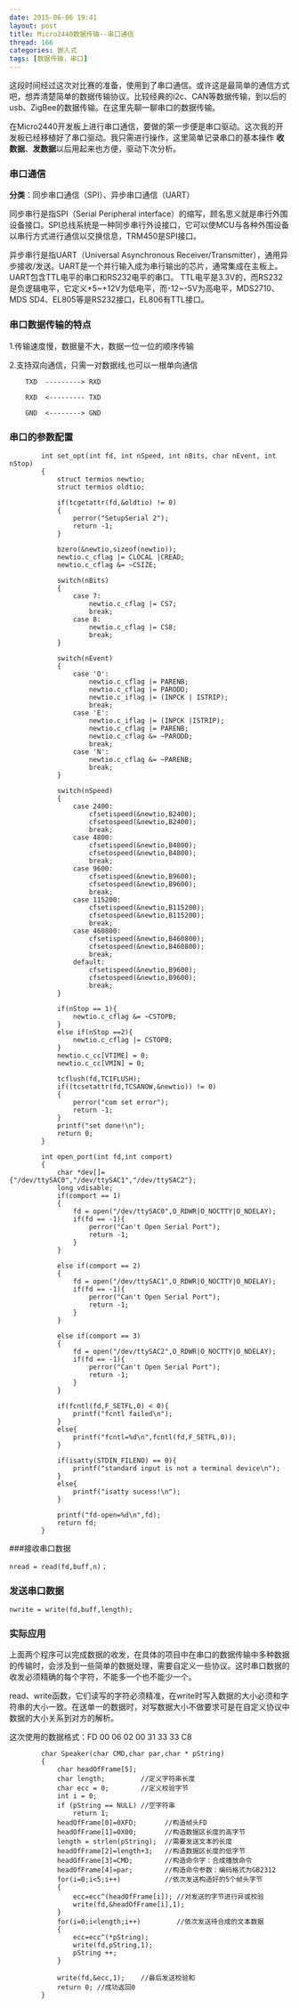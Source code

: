 ```yaml
---
date: 2015-06-06 19:41
layout: post
title: Micro2440数据传输--串口通信
thread: 166
categories: 嵌入式
tags: [数据传输，串口]
---
```


这段时间经过这次对比赛的准备，使用到了串口通信。或许这是最简单的通信方式吧，想弄清楚简单的数据传输协议。比较经典的i2c、CAN等数据传输，到以后的usb、ZigBee的数据传输。在这里先聊一聊串口的数据传输。

在Micro2440开发板上进行串口通信，要做的第一步便是串口驱动。这次我的开发板已经移植好了串口驱动。我只需进行操作，这里简单记录串口的基本操作 **收数据**、**发数据**以后用起来也方便，驱动下次分析。
<!---more--->
### 串口通信
**分类**：同步串口通信（SPI）、异步串口通信（UART）

同步串行是指SPI（Serial Peripheral interface）的缩写，顾名思义就是串行外围设备接口。SPI总线系统是一种同步串行外设接口，它可以使MCU与各种外围设备以串行方式进行通信以交换信息，TRM450是SPI接口。

异步串行是指UART（Universal Asynchronous Receiver/Transmitter），通用异步接收/发送。UART是一个并行输入成为串行输出的芯片，通常集成在主板上。UART包含TTL电平的串口和RS232电平的串口。 TTL电平是3.3V的，而RS232是负逻辑电平，它定义+5~+12V为低电平，而-12~-5V为高电平，MDS2710、MDS SD4、EL805等是RS232接口，EL806有TTL接口。

### 串口数据传输的特点
1.传输速度慢，数据量不大，数据一位一位的顺序传输

2.支持双向通信，只需一对数据线,也可以一根单向通信

        TXD  ---------> RXD

        RXD  <--------- TXD

        GND  <--------> GND

### 串口的参数配置

```
        int set_opt(int fd, int nSpeed, int nBits, char nEvent, int nStop)  
        {  
            struct termios newtio;  
            struct termios oldtio;  

            if(tcgetattr(fd,&oldtio) != 0)  
            {  
                perror("SetupSerial 2");  
                return -1;  
            }  

            bzero(&newtio,sizeof(newtio));  
            newtio.c_cflag |= CLOCAL |CREAD;  
            newtio.c_cflag &= ~CSIZE;  

            switch(nBits)  
            {  
                case 7:  
                    newtio.c_cflag |= CS7;  
                    break;  
                case 8:  
                    newtio.c_cflag |= CS8;  
                    break;      
            }  

            switch(nEvent)  
            {  
                case 'O':  
                    newtio.c_cflag |= PARENB;  
                    newtio.c_cflag |= PARODD;  
                    newtio.c_iflag |= (INPCK | ISTRIP);  
                    break;  
                case 'E':  
                    newtio.c_iflag |= (INPCK |ISTRIP);  
                    newtio.c_cflag |= PARENB;  
                    newtio.c_cflag &= ~PARODD;  
                    break;  
                case 'N':  
                    newtio.c_cflag &= ~PARENB;  
                    break;  
            }  

            switch(nSpeed)  
            {  
                case 2400:  
                    cfsetispeed(&newtio,B2400);  
                    cfsetospeed(&newtio,B2400);  
                    break;  
                case 4800:  
                    cfsetispeed(&newtio,B4800);  
                    cfsetospeed(&newtio,B4800);  
                    break;  
                case 9600:  
                    cfsetispeed(&newtio,B9600);  
                    cfsetospeed(&newtio,B9600);  
                    break;  
                case 115200:  
                    cfsetispeed(&newtio,B115200);  
                    cfsetospeed(&newtio,B115200);  
                    break;  
                case 460800:  
                    cfsetispeed(&newtio,B460800);  
                    cfsetospeed(&newtio,B460800);  
                    break;            
                default:  
                    cfsetispeed(&newtio,B9600);  
                    cfsetospeed(&newtio,B9600);  
                    break;  
            }  

            if(nStop == 1){  
                newtio.c_cflag &= ~CSTOPB;  
            }  
            else if(nStop ==2){  
                newtio.c_cflag |= CSTOPB;  
            }  
            newtio.c_cc[VTIME] = 0;  
            newtio.c_cc[VMIN] = 0;  

            tcflush(fd,TCIFLUSH);  
            if((tcsetattr(fd,TCSANOW,&newtio)) != 0)  
            {  
                perror("com set error");  
                return -1;  
            }  
            printf("set done!\n");  
            return 0;  
        }  

        int open_port(int fd,int comport)  
        {  
            char *dev[]={"/dev/ttySAC0","/dev/ttySAC1","/dev/ttySAC2"};  
            long vdisable;  
            if(comport == 1)  
            {  
                fd = open("/dev/ttySAC0",O_RDWR|O_NOCTTY|O_NDELAY);  
                if(fd == -1){  
                    perror("Can't Open Serial Port");  
                    return -1;  
                }  
            }  

            else if(comport == 2)  
            {  
                fd = open("/dev/ttySAC1",O_RDWR|O_NOCTTY|O_NDELAY);  
                if(fd == -1){  
                    perror("Can't Open Serial Port");  
                    return -1;  
                }  
            }  

            else if(comport == 3)  
            {  
                fd = open("/dev/ttySAC2",O_RDWR|O_NOCTTY|O_NDELAY);  
                if(fd == -1){  
                    perror("Can't Open Serial Port");  
                    return -1;  
                }  
            }  

            if(fcntl(fd,F_SETFL,0) < 0){  
                printf("fcntl failed\n");  
            }  
            else{  
                printf("fcntl=%d\n",fcntl(fd,F_SETFL,0));  
            }  

            if(isatty(STDIN_FILENO) == 0){  
                printf("standard input is not a terminal device\n");  
            }  
            else{  
                printf("isatty sucess!\n");  
            }  

            printf("fd-open=%d\n",fd);  
            return fd;  
        }  
```

###接收串口数据

    nread = read(fd,buff,n)；

### 发送串口数据

    nwrite = write(fd,buff,length);  

### 实际应用
上面两个程序可以完成数据的收发，在具体的项目中在串口的数据传输中多种数据的传输时，会涉及到一些简单的数据处理，需要自定义一些协议。这时串口数据的收发必须精确的每个字符，不能多一个也不能少一个。

read、write函数，它们读写的字符必须精准，在write时写入数据的大小必须和字符串的大小一致。在送单一的数据时，对写数据大小不做要求可是在自定义协议中数据的大小关系到对方的解析。

这次使用的数据格式：FD 00 06 02 00 31 33 33 C8

```
        char Speaker(char CMD,char par,char * pString)
        {  
            char headOfFrame[5];  
            char length;         //定义字符串长度  
            char ecc = 0;        //定义校验字节  
            int i = 0;   
            if (pString == NULL) //空字符串   
                return 1;        
            headOfFrame[0]=0XFD;       //构造帧头FD  
            headOfFrame[1]=0X00;       //构造数据区长度的高字节
            length = strlen(pString);  //需要发送文本的长度  
            headOfFrame[2]=length+3;   //构造数据区长度的低字节  
            headOfFrame[3]=CMD;        //构造命令字：合成播放命令  
            headOfFrame[4]=par;        //构造命令参数：编码格式为GB2312   
            for(i=0;i<5;i++)           //依次发送构造好的5个帧头字节  
            {    
                ecc=ecc^(headOfFrame[i]); //对发送的字节进行异或校验     
                write(fd,&headOfFrame[i],1);  
            }
            for(i=0;i<length;i++)         //依次发送待合成的文本数据   
            {
                ecc=ecc^(*pString);   
                write(fd,pString,1);
                pString ++;   
            }

            write(fd,&ecc,1);    //最后发送校验和
            return 0; //成功返回0
        }  
```
